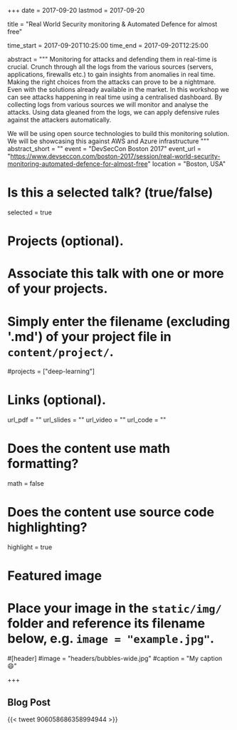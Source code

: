 +++
date = 2017-09-20
lastmod = 2017-09-20

title = "Real World Security monitoring & Automated Defence for almost free"

time_start = 2017-09-20T10:25:00
time_end = 2017-09-20T12:25:00

abstract = """
Monitoring for attacks and defending them in real-time is crucial. Crunch through all the logs from the various sources (servers, applications, firewalls etc.) to gain insights from anomalies in real time. Making the right choices from the attacks can prove to be a nightmare. Even with the solutions already available in the market.
In this workshop we can see attacks happening in real time using a centralised dashboard. By collecting logs from various sources we will monitor and analyse the attacks. Using data gleaned from the logs, we can apply defensive rules against the attackers automatically.

We will be using open source technologies to build this monitoring solution. We will be showcasing this against AWS and Azure infrastructure
"""
abstract_short = ""
event = "DevSecCon Boston 2017"
event_url = "https://www.devseccon.com/boston-2017/session/real-world-security-monitoring-automated-defence-for-almost-free"
location = "Boston, USA"

# Is this a selected talk? (true/false)
selected = true

# Projects (optional).
#   Associate this talk with one or more of your projects.
#   Simply enter the filename (excluding '.md') of your project file in `content/project/`.
#projects = ["deep-learning"]

# Links (optional).
url_pdf = ""
url_slides = ""
url_video = ""
url_code = ""

# Does the content use math formatting?
math = false

# Does the content use source code highlighting?
highlight = true

# Featured image
# Place your image in the `static/img/` folder and reference its filename below, e.g. `image = "example.jpg"`.

#[header]
#image = "headers/bubbles-wide.jpg"
#caption = "My caption :smile:"

+++

## Blog Post

{{< tweet 906058686358994944 >}}
